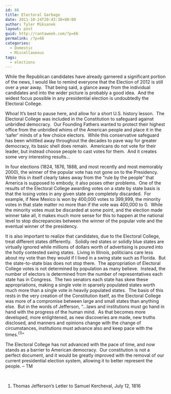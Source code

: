 ```yaml
---
id: 66
title: Electoral Garbage
date: 2011-10-24T20:43:38+00:00
author: Tyler Miksanek
layout: post
guid: http://rantaweek.com/?p=66
permalink: /?p=66
categories:
  - Domestic
  - Miscellaneous
tags:
  - elections
---
```

While the Republican candidates have already garnered a significant portion of the news, I would like to remind everyone that the Election of 2012 is still over a year away.  That being said, a glance away from the individual candidates and into the wider picture is probably a good idea.  And the widest focus possible in any presidential election is undoubtedly the Electoral College.

Whoa! It’s best to pause here, and allow for a short U.S. history lesson.  The Electoral College was included in the Constitution to safeguard against unbridled democracy.  Our Founding Fathers wanted to protect their highest office from the unbridled whims of the American people and place it in the ‘safer’ minds of a few choice electors.  While this conservative safeguard has been whittled away throughout the decades to pave way for greater democracy, its basic shell does remain.  Americans do not vote for their leader, but instead choose people to cast votes for them.  And it creates some very interesting results…

In four elections (1824, 1876, 1888, and most recently and most memorably 2000), the winner of the popular vote has not gone on to the Presidency.   While this in itself clearly takes away from the “rule by the people” that America is supposed to embody, it also poses other problems.  One of the results of the Electoral College awarding votes on a state by state basis is that the losing votes in any given state are completely discarded.  For example, if New Mexico is won by 400,000 votes to 399,999, the minority votes in that state matter no more than if the vote was 400,000 to 0.  While the minority votes must be discarded at some point, and the election made winner take all, it makes much more sense for this to happen at the national level to stop discrepancies between the winner of the popular vote and the eventual winner of the presidency.

It is also important to realize that candidates, due to the Electoral College, treat different states differently.   Solidly red states or solidly blue states are virtually ignored while millions of dollars worth of advertising is poured into the hotly contested swing states.  Living in Illinois, politicians care less about my vote than they would if I lived in a swing state such as Florida.  But the state-to-state bias does not stop there.  The appropriation of Electoral College votes is not determined by population as many believe.  Instead, the number of electors is determined from the number of representatives each state has in Congress.  The two senators each state has skew these appropriations, making a single vote in sparsely populated states worth much more than a single vote in heavily populated states.  The basis of this rests in the very creation of the Constitution itself, as the Electoral College was more of a compromise between large and small states than anything else.  But in the words of Jefferson, “…laws and institutions must go hand in hand with the progress of the human mind.  As that becomes more developed, more enlightened, as new discoveries are made, new truths disclosed, and manners and opinions change with the change of circumstances, institutions must advance also and keep pace with the times.<sup>(1)</sup>”

The Electoral College has not advanced with the pace of time, and now stands as a barrier to American democracy.  Our constitution is not a perfect document, and it would be greatly improved with the removal of our current presidential election system, allowing it to better represent the people. &#8211; TM

&nbsp;

  1. Thomas Jefferson&#8217;s Letter to Samuel Kercheval, July 12, 1816